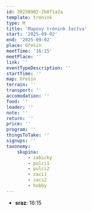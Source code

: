 ```yaml
---
id: 20250902-2b8f1a2a
template: trenink
type: M
title: 'Mapový trénink žactva'
start: '2025-09-02'
end: '2025-09-02'
place: Ořešín
meetTime: '16:15'
meetPlace: ''
link: ''
eventTypeDescription: ''
startTime: ''
map: Ořešín
terrain: ''
transport: ''
accomodation: ''
food: ''
leader: ''
note: ''
return: ''
price: ''
program: ''
thingsToTake: ''
signups: ''
taxonomy:
    skupina:
        - zabicky
        - pulci1
        - pulci2
        - zaci1
        - zaci2
        - hobby
---
```


* **sraz**: 16:15
